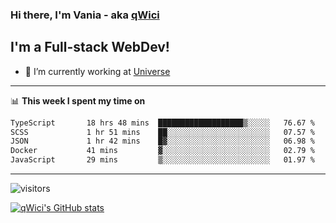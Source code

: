 ### Hi there, I'm Vania - aka [qWici][website]

## I'm a Full-stack WebDev!
- 🔭 I’m currently working at [Universe][universe]

---

📊 **This week I spent my time on**
<!--START_SECTION:waka-->

```txt
TypeScript       18 hrs 48 mins  ███████████████████▒░░░░░   76.67 %
SCSS             1 hr 51 mins    ██░░░░░░░░░░░░░░░░░░░░░░░   07.57 %
JSON             1 hr 42 mins    █▓░░░░░░░░░░░░░░░░░░░░░░░   06.98 %
Docker           41 mins         ▓░░░░░░░░░░░░░░░░░░░░░░░░   02.79 %
JavaScript       29 mins         ▒░░░░░░░░░░░░░░░░░░░░░░░░   01.97 %
```

<!--END_SECTION:waka-->

---

![visitors](https://visitor-badge.glitch.me/badge?page_id=qWici)


[![qWici's GitHub stats](https://github-readme-stats.vercel.app/api?username=qWici)](https://github.com/qWici/github-readme-stats)

[website]: https://devkucher.com
[twitter]: https://twitter.com/KucherDev
[linkedin]: https://www.linkedin.com/in/ivankucher
[universe]: https://universeapps.limited
